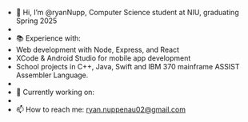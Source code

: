 - 👋 Hi, I’m @ryanNupp, Computer Science student at NIU, graduating Spring 2025
- 
- 📚 Experience with:
-    Web development with Node, Express, and React
-    XCode & Android Studio for mobile app development
-    School projects in C++, Java, Swift and IBM 370 mainframe ASSIST Assembler Language.
-    
- 🌱 Currently working on: 
- 
- 📫 How to reach me: ryan.nuppenau02@gmail.com

<!---
ryanNupp/ryanNupp is a ✨ special ✨ repository because its `README.md` (this file) appears on your GitHub profile.
You can click the Preview link to take a look at your changes.
--->
